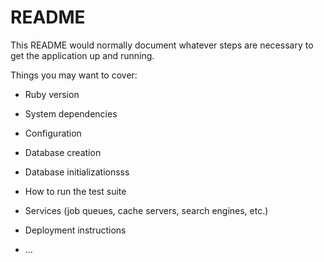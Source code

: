 # README

This README would normally document whatever steps are necessary to get the
application up and running.

Things you may want to cover:

* Ruby version

* System dependencies

* Configuration

* Database creation

* Database initializationsss

* How to run the test suite

* Services (job queues, cache servers, search engines, etc.)

* Deployment instructions

* ...
